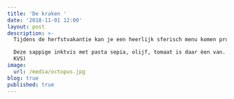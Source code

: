```yaml
---
title: 'De kraken '
date: '2018-11-01 12:00'
layout: post
description: >-
  Tijdens de herfstvakantie kan je een heerlijk sferisch menu komen proeven.

  Deze sappige inktvis met pasta sepia, olijf, tomaat is daar éen van. (foto
  KVS)
image:
  url: /media/octopus.jpg
blog: true
published: true
---
```


